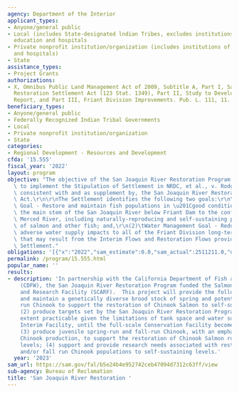 ```yaml
---
agency: Department of the Interior
applicant_types:
- Anyone/general public
- Local (includes State-designated lndian Tribes, excludes institutions of higher
  education and hospitals
- Private nonprofit institution/organization (includes institutions of higher education
  and hospitals)
- State
assistance_types:
- Project Grants
authorizations:
- X, Omnibus Public Land Management Act of 2009, Subtitle A, Part I, San Joaquin River
  Restoration Settlement Act (123 Stat. 1349), Part II, Study to Develop Water Plan
  Report, and Part III, Friant Division Improvements. Pub. L. 111, 11.
beneficiary_types:
- Anyone/general public
- Federally Recognized Indian Tribal Governments
- Local
- Private nonprofit institution/organization
- State
categories:
- Regional Development - Resources and Development
cfda: '15.555'
fiscal_year: '2022'
layout: program
objective: "The objective of the San Joaquin River Restoration Program (SJRRP) is\
  \ to implement the Stipulation of Settlement in NRDC, et al., v. Rodgers, et al.,\
  \ consistent with and as supplement by, the San Joaquin River Restoration Settlement\
  \ Act.\r\n\r\nThe Settlement identifies the following two goals:\r\n\r\n(1)\tRestoration\
  \ Goal - Restore and maintain fish populations in \u201Cgood condition\u201D in\
  \ the main stem of the San Joaquin River below Friant Dam to the confluence of the\
  \ Merced River, including naturally-reproducing and self-sustaining populations\
  \ of salmon and other fish; and,\r\n(2)\tWater Management Goal - Reduce or avoid\
  \ adverse water supply impacts to all of the Friant Division long-term contractors\
  \ that may result from the Interim Flows and Restoration Flows provided for in this\
  \ Settlement."
obligations: '[{"x":"2022","sam_estimate":0.0,"sam_actual":2511211.0,"usa_spending_actual":-3658967.24},{"x":"2023","sam_estimate":2440000.0,"sam_actual":0.0,"usa_spending_actual":2477371.99},{"x":"2024","sam_estimate":1000000.0,"sam_actual":0.0,"usa_spending_actual":0.0}]'
permalink: /program/15.555.html
popular_name: ''
results:
- description: 'In partnership with the California Department of Fish and Wildlife
    (CDFW), the San Joaquin River Restoration Program funded the Salmon Conservation
    and Research Facility (SCARF).  This project will provide the following: (1) develop
    and maintain a genetically diverse brood stock of spring and potentially fall
    run Chinook to support the restoration of Chinook Salmon to self-sustaining levels;
    (2) produce targets set by the San Joaquin River Restoration Program to the maximum
    extent practicable given the limitations of tank space and water supply at the
    Interim Facility, until the full-scale Conservation Facility becomes operational;
    (3) produce juvenile spring-run and fall-run Chinook, with an emphasis on spring-run
    Chinook production, to support the restoration of Chinook Salmon runs to self-sustaining
    levels; (4) support and provide research needs associated with restoring spring
    and/or fall run Chinook populations to self-sustaining levels.'
  year: '2023'
sam_url: https://sam.gov/fal/b5e24b4e952742ceb47094d7312c63ff/view
sub-agency: Bureau of Reclamation
title: 'San Joaquin River Restoration '
---
```

